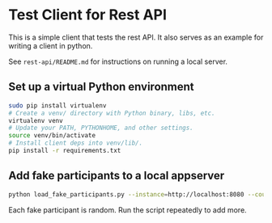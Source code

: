 # Test Client for Rest API

This is a simple client that tests the rest API. It also serves as an example
for writing a client in python.

See `rest-api/README.md` for instructions on running a local server.

## Set up a virtual Python environment

```sh
sudo pip install virtualenv
# Create a venv/ directory with Python binary, libs, etc.
virtualenv venv
# Update your PATH, PYTHONHOME, and other settings.
source venv/bin/activate
# Install client deps into venv/lib/.
pip install -r requirements.txt
```

## Add fake participants to a local appserver

```sh
python load_fake_participants.py --instance=http://localhost:8080 --count=10
```

Each fake participant is random. Run the script repeatedly to add more.
